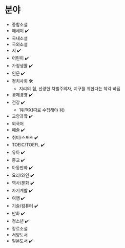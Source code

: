 # 분야

- 종합소설
- 에세이 ✔️
- 국내소설
- 국외소설
- 시 ✔️
- 어린이 ✔️
- 가정생활 ✔️
- 인문 ✔️
- 정치사회 🛠
  - 지리의 힘, 선량한 차별주의자, 지구를 위한다는 착각 빠짐
- 경제경영 ✔️
- 건강 ✔️
  - 1위책X(따로 수집해야 됨)
- 교양과학 ✔️
- 외국어
- 예술 ✔️
- 취미/스포츠 ✔️
- TOEIC/TOEFL ✔️
- 유아 ✔️
- 종교 ✔️
- 아동만화 ✔️
- 요리/와인 ✔️
- 역사/문화 ✔️
- 자기계발 ✔️
- 여행 ✔️
- 기술/컴퓨터 ✔️
- 만화 ✔️
- 청소년 ✔️
- 장르소설
- 서양도서
- 일본도서 ✔️
